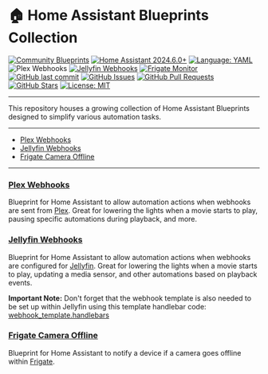 # 🏠 Home Assistant Blueprints Collection

[![Community Blueprints](https://img.shields.io/badge/Community-Blueprints-blue?logo=home-assistant&logoColor=white)](https://community.home-assistant.io/)
[![Home Assistant 2024.6.0+](https://img.shields.io/badge/Home%20Assistant-2024.6.0+-orange?logo=home-assistant&logoColor=white)](https://www.home-assistant.io/)
[![Language: YAML](https://img.shields.io/badge/Language-YAML-cb171e?logo=yaml&logoColor=white)](https://yaml.org/)
![Plex Webhooks](https://img.shields.io/static/v1?label=%20&message=Webhooks&labelColor=E5A001&color=blue&logo=plex&logoColor=white)
[![Jellyfin Webhooks](https://img.shields.io/badge/Jellyfin-Webhooks-blue?logo=jellyfin&logoColor=white)](https://jellyfin.org/)
[![Frigate Monitor](https://img.shields.io/badge/Frigate-Monitor-blue?logo=frigate&logoColor=white)](https://frigate.video/)
[![GitHub last commit](https://img.shields.io/github/last-commit/thenextbutton/home_assistant)](https://github.com/thenextbutton/home_assistant/commits/main)
[![GitHub Issues](https://img.shields.io/github/issues/thenextbutton/home_assistant)](https://github.com/thenextbutton/home_assistant/issues)
[![GitHub Pull Requests](https://img.shields.io/github/issues-pr/thenextbutton/home_assistant)](https://github.com/thenextbutton/home_assistant/pulls)
[![GitHub Stars](https://img.shields.io/github/stars/thenextbutton/home_assistant?style=social)](https://github.com/thenextbutton/home_assistant/stargazers)
[![License: MIT](https://img.shields.io/badge/License-MIT-yellow.svg)](https://github.com/thenextbutton/home_assistant/blob/main/LICENSE)

---

This repository houses a growing collection of Home Assistant Blueprints designed to simplify various automation tasks. 

---

* [Plex Webhooks](#plex-webhooks)
* [Jellyfin Webhooks](#jellyfin-webhooks)
* [Frigate Camera Offline](#frigate-camera-offline)

---

### [Plex Webhooks](https://github.com/thenextbutton/home_assistant/tree/main/blueprints/plex_webhook_handler)

Blueprint for Home Assistant to allow automation actions when webhooks are sent from [Plex](https://www.plex.tv/). Great for lowering the lights when a movie starts to play, pausing specific automations during playback, and more.


### [Jellyfin Webhooks](https://github.com/thenextbutton/home_assistant/tree/main/blueprints/jellyfin_webhook_handler_v2)

Blueprint for Home Assistant to allow automation actions when webhooks are configured for [Jellyfin](https://jellyfin.org/). Great for lowering the lights when a movie starts to play, updating a media sensor, and other automations based on playback events.


**Important Note:** Don't forget that the webhook template is also needed to be set up within Jellyfin using this template handlebar code: [webhook_template.handlebars](https://raw.githubusercontent.com/thenextbutton/home_assistant/main/blueprints/jellyfin_webhook_handler_v2/webhook_template.handlebars)


### [Frigate Camera Offline](https://github.com/thenextbutton/home_assistant/tree/main/blueprints/camera_offline)

Blueprint for Home Assistant to notify a device if a camera goes offline within [Frigate](https://frigate.video/).
